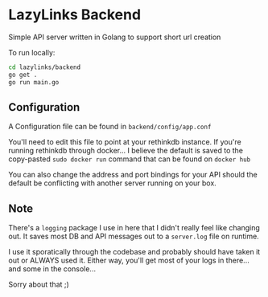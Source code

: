 # LazyLinks Backend

Simple API server written in Golang to support short url creation

To run locally:

```bash
cd lazylinks/backend
go get .
go run main.go
```

## Configuration

A Configuration file can be found in `backend/config/app.conf`

You'll need to edit this file to point at your rethinkdb instance. If you're running rethinkdb through docker... I believe the default is saved to the copy-pasted `sudo docker run` command that can be found on `docker hub`

You can also change the address and port bindings for your API should the default be conflicting with another server running on your box.

## Note

There's a `logging` package I use in here that I didn't really feel like changing out. It saves most DB and API messages out to a `server.log` file on runtime. 

I use it sporatically through the codebase and probably should have taken it out or ALWAYS used it. Either way, you'll get most of your logs in there... and some in the console... 

Sorry about that ;)